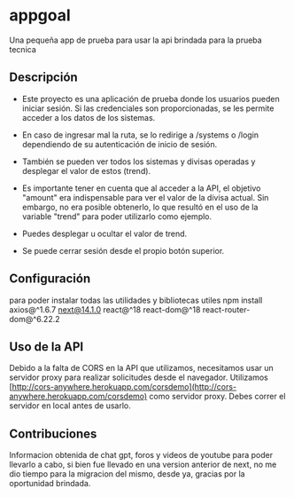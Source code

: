 # appgoal

Una pequeña app de prueba para usar la api brindada para la prueba tecnica
## Descripción

- Este proyecto es una aplicación de prueba donde los usuarios pueden iniciar sesión. Si las credenciales son proporcionadas, se les permite acceder a los datos de los sistemas.

- En caso de ingresar mal la ruta, se lo redirige a /systems o /login dependiendo de su autenticación de inicio de sesión.

- También se pueden ver todos los sistemas y divisas operadas y desplegar el valor de estos (trend).

- Es importante tener en cuenta que al acceder a la API, el objetivo "amount" era indispensable para ver el valor de la divisa actual. Sin embargo, no era posible obtenerlo, lo que resultó en el uso de la variable "trend" para poder utilizarlo como ejemplo.

- Puedes desplegar u ocultar el valor de trend.

- Se puede cerrar sesión desde el propio botón superior.

## Configuración
para poder instalar todas las utilidades y bibliotecas utiles
npm install axios@^1.6.7 next@14.1.0 react@^18 react-dom@^18 react-router-dom@^6.22.2


## Uso de la API

Debido a la falta de CORS en la API que utilizamos, necesitamos usar un servidor proxy para realizar solicitudes desde el navegador. Utilizamos [http://cors-anywhere.herokuapp.com/corsdemo](http://cors-anywhere.herokuapp.com/corsdemo) como servidor proxy.
Debes correr el servidor en local antes de usarlo.

## Contribuciones

Informacion obtenida de chat gpt, foros y videos de youtube para poder llevarlo a cabo, si bien fue llevado en una version anterior de next, no me dio tiempo para la migracion del mismo, desde ya, gracias por la oportunidad brindada.


